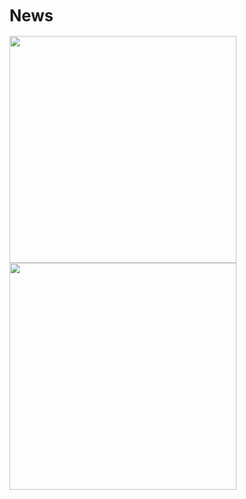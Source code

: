 # News

<div>
  <img aligh=top src="https://user-images.githubusercontent.com/59850458/152455463-be282a67-44ee-40ce-b2cc-caaa5e4ae993.png" width="400px" />
  <img aligh=top src="https://user-images.githubusercontent.com/59850458/152455440-174cd908-6f0f-4a8b-acf3-eba6d2c47a92.png" width="400px" />
</div>
